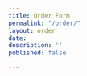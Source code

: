 ```yaml
---
title: Order Form
permalink: "/order/"
layout: order
date: 
description: ''
published: false

---
```


